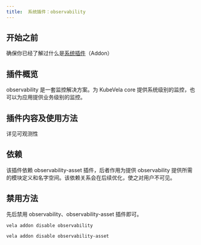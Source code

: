 ```yaml
---
title:  系统插件：observability
---
```


## 开始之前

确保你已经了解过什么是[系统插件](../../end-user/addons/introduction)（Addon）

## 插件概览

observability 是一套监控解决方案。为 KubeVela core 提供系统级别的监控，也可以为应用提供业务级别的监控。

## 插件内容及使用方法

详见可观测性

## 依赖

该插件依赖 observability-asset 插件，后者作用为提供 observability 提供所需的模块定义和名字空间。该依赖关系会在后续优化，使之对用户不可见。

## 禁用方法

先后禁用 observability、observability-asset 插件即可。

```shell
vela addon disable observability
```

```shell
vela addon disable observability-asset
```
